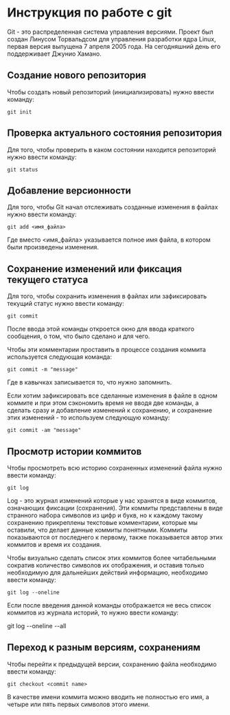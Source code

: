 # **Инструкция по работе с git**

Git - это распределенная система управления версиями. Проект был создан Линусом Торвальдсом для управления разработки ядра Linux, первая версия выпущена 7 апреля 2005 года. На сегодняшний день его поддерживает Джунио Хамано.

## Создание нового репозитория

Чтобы создать новый репозиторий (инициализировать) нужно ввести команду:

    git init  

## Проверка актуального состояния репозитория

Для того, чтобы проверить в каком состоянии находится репозиторий нужно ввести команду:

    git status
    
## Добавление версионности

Для того, чтобы Git начал отслеживать созданные изменения в файлах нужно ввести команду:

    git add <имя_файла>

Где вместо <имя_файла> указывается полное имя файла, в котором были произведены изменения.

## Сохранение изменений или фиксация текущего статуса

Для того, чтобы сохранить изменения в файлах или зафиксировать текущий статус нужно ввести команду:

    git commit

После ввода этой команды откроется окно для ввода краткого сообщения, о том, что было сделано и для чего.

Чтобы эти комментарии проставить в процессе создания коммита используется следующая команда:

    git commit -m "message"

Где в кавычках записывается то, что нужно запомнить.

Если хотим зафиксировать все сделанные изменения в файле в одном коммите и при этом сэкономить время не вводя две команды, а сделать сразу и добавление изменений к сохранению, и сохранение этих изменений - то используем следующую команду:

    git commit -am "message"

## Просмотр истории коммитов

Чтобы просмотреть всю историю сохраненных изменений файла нужно ввести команду:

    git log

Log - это журнал изменений которые у нас хранятся в виде коммитов, означающих фиксации (сохранения). Эти коммиты представлены в виде странного набора символов из цифр и букв, но к каждому такому сохранению прикреплены текстовые комментарии, которые мы оставили, что делает данные коммиты понятными. Коммиты показываются от последнего к первому, также показывается автор этих коммитов и время их создания.

Чтобы визуально сделать список этих коммитов более читабельными сократив количество символов их отображения, и оставив только необходимую для дальнейших действий информацию, необходимо ввести команду:

    git log --oneline

Если после введения данной команды отображается не весь список коммитов из журнала историй, то нужно ввести команду:


git log --oneline --all


## Переход к разным версиям, сохранениям

Чтобы перейти к предыдущей версии, сохранению файла необходимо ввести команду:

    git checkout <commit name>

В качестве имени коммита можно вводить не полностью его имя, а четыре или пять первых символов этого имени.




